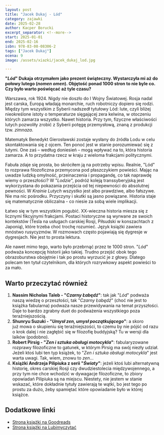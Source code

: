 ```yaml
---
layout: post
title: "Jacek Dukaj - Lód"
category: zajawki
date: 2025-02-28
author: Kacper Borucki
excerpt_separator: <!--more-->
start: 2025-01-01
end: 2025-02-16
isbn: 978-83-08-08306-2
tags: ["Jacek Dukaj"]
ocena: 9
image: /assets/xiazki/jacek_dukaj_lod.jpg

---
```


**"*Lód*" Dukaja otrzymałem jako prezent świąteczny. Wystarczyła mi aż do połowy lutego (*nomen omen*). Objętość ponad 1000 stron to nie byle co. Czy było warto poświęcać aż tyle czasu?**

<!--more-->

Warszawa, rok 1924. Nigdy nie doszło do I Wojny Światowej. Rosja nadal jest carska, Europą władają monarchie, ruch robotniczy dopiero się rodzi. Między tym wszystkim z Syberii nadszedł tytułowy Lód: lute, czyli bliżej nieokreślone istoty o temperaturze sięgającej zera kelwina, w otoczeniu których zamarza wszystko. Nawet historia. Przy tym, fizyczne właściwości lutych pozwoliły zrobić z Syberii potęgę przemysłową, znaną z produkcji tzw. *zimnaza*.

Matematyk Benedykt Gierosławski zostaje wysłany do źródła Lodu w celu skontaktowania się z ojcem. Ten ponoć jest w stanie porozumiewać się z lutymi. One zaś – według doniesień – mogą wpływać na to, która historia zamarza. A to przydatna rzecz w kraju z wieloma frakcjami politycznymi.

Fabuła zdaje się prosta, bo skróciłem ją na potrzeby wpisu. Realnie, "Lód" to rozprawa filozoficzna przemycona pod płaszczykiem powieści. Mając na uwadze ludzką omylność, przeinaczenia i propagandę, co tak naprawdę wiemy o przeszłości? W "*Lodzie*", podróż koleją transsyberyjską jest wykorzystana do pokazania przejścia od tej niepewności do absolutnej pewności. W *Krainie Lutych* wszystko jest albo prawdziwe, albo fałszywe. Nie ma nic pośrodku. Przyczyny i skutki są jasno powiązane. Historia staje się matematycznie obliczalna - co niesie za sobą wiele implikacji.

Łatwo się w tym wszystkim pogubić. XX-wieczna historia miesza się z licznymi fikcyjnymi frakcjami. Postaci historyczne są wyrwane ze swoich kontekstów (Tesla na usługach carskiej Rosji, Piłsudski w konszachtach z Japonią), które trzeba choć trochę rozumieć. Język książki zawiera mnóstwo rusycyzmów. W rozmowach często pojawiają się dygresje w dygresjach. Nie jest to prosta lektura.

Ale nawet mimo tego, warto było przebrnąć przez te 1000 stron. "*Lód*" podważa koncepcję historii jako takiej. Trudno przejść obok tego obrazoburstwa obojętnie i tak po prostu wyrzucić je z głowy. Dlatego polecam ten tytuł czytelnikom, dla których rozrywkowy aspekt powieści to za mało.

## Warto przeczytać również

1. **Nassim Nicholas Taleb - "*Czarny Łabędź*"**: tak jak "*Lód*" podważa naszą wiedzę o przeszłości, tak "*Czarny Łabędź*" (choć nie jest to książka fabularna) podważa nasze przewidywania na temat przyszłości. Daje to bardzo zgrabny duet do podważenia wszystkiego poza teraźniejszością.
2. **Shunryu Suzuki - "*Umysł zen, umysł początkującego*"**: a skoro już mowa o skupieniu się teraźniejszości, to czemu by nie pójść od razu o krok dalej i nie zagłębić się w filozofię buddyjską? Tu w wersji dla laików (podobno).
3. **Robert Pirsig - "*Zen i sztuka obsługi motocykla*"**: fabularyzowane rozprawy filozoficzne to gatunek, w którym Pirsig ma swój niezły udział. Jeżeli ktoś lubi ten typ książek, to "*Zen i sztuka obsługi motocykla*" jest warta uwagi. Tak, wiem, znowu to *zen*...
4. **Książki Andrzeja Pilipiuka z serii "*Światy*"**: jeżeli ktoś lubi alternatywną historię, okres carskiej Rosji czy dwudziestolecia międzywojennego, a przy tym nie chce wchodzić w dywagacje filozoficzne, to zbiory opowiadań Pilipiuka są na miejscu. Niestety, nie jestem w stanie wskazać, które dokładnie tytuły zawierają te wątki, bo jest tego po prostu za dużo, żeby spamiętać które opowiadanie było w której książce.

## Dodatkowe linki

- [Strona książki na Goodreads](https://www.goodreads.com/book/show/198377301-l-d)
- [Strona książki na Lubimyczytać](https://lubimyczytac.pl/ksiazka/5083892/lod)
